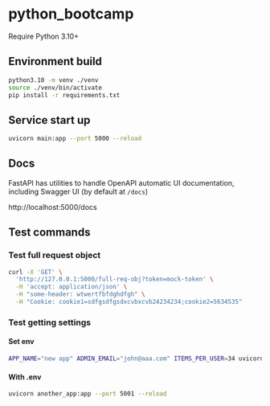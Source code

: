 # python_bootcamp

Require Python 3.10+

## Environment build

```bash
python3.10 -m venv ./venv
source ./venv/bin/activate
pip install -r requirements.txt
```

## Service start up

```bash
uvicorn main:app --port 5000 --reload
```

## Docs

FastAPI has utilities to handle OpenAPI automatic UI documentation, including Swagger UI (by default at `/docs`)

http://localhost:5000/docs

## Test commands

### Test full request object

```bash
curl -X 'GET' \
  'http://127.0.0.1:5000/full-req-obj?token=mock-token' \
  -H 'accept: application/json' \
  -H "some-header: wtwertfbfdghdfgh" \
  -H "Cookie: cookie1=sdfgsdfgsdxcvbxcvb24234234;cookie2=5634535"
```

### Test getting settings

#### Set env

```bash
APP_NAME="new app" ADMIN_EMAIL="john@aaa.com" ITEMS_PER_USER=34 uvicorn main:app --port 5000 --reload
```

#### With .env

```bash
uvicorn another_app:app --port 5001 --reload
```
